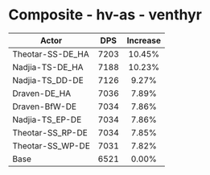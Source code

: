 # Composite - hv-as - venthyr
| Actor | DPS | Increase |
|---|:---:|:---:|
|Theotar-SS-DE_HA|7203|10.45%|
|Nadjia-TS-DE_HA|7188|10.23%|
|Nadjia-TS_DD-DE|7126|9.27%|
|Draven-DE_HA|7036|7.89%|
|Draven-BfW-DE|7034|7.86%|
|Nadjia-TS_EP-DE|7034|7.86%|
|Theotar-SS_RP-DE|7034|7.85%|
|Theotar-SS_WP-DE|7031|7.82%|
|Base|6521|0.00%|
